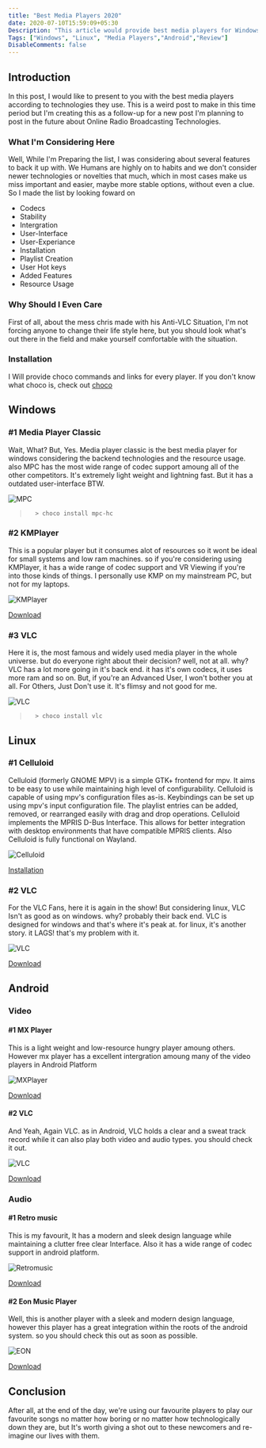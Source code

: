 ```yaml
---
title: "Best Media Players 2020"
date: 2020-07-10T15:59:09+05:30
Description: "This article would provide best media players for Windows, Linux and Android devices in 2020"
Tags: ["Windows", "Linux", "Media Players","Android","Review"]
DisableComments: false
---
```

## Introduction

In this post, I would like to present to you with the best media players according to technologies they use. This is a weird post to make in this time period but I'm creating this as a follow-up for a new post I'm planning to post in the future about Online Radio Broadcasting Technologies.

### What I'm Considering Here

Well, While I'm Preparing the list, I was considering about several features to back it up with. We Humans are highly on to habits and we don't consider newer technologies or novelties that much, which in most cases make us miss important and easier, maybe more stable options, without even a clue. So I made the list by looking foward on

* Codecs
* Stability
* Intergration
* User-Interface
* User-Experiance
* Installation
* Playlist Creation
* User Hot keys
* Added Features
* Resource Usage

### Why Should I Even Care

First of all, about the mess chris made with his Anti-VLC Situation, I'm not forcing anyone to change their life style here, but you should look what's out there in the field and make yourself comfortable with the situation.

### Installation

I Will provide choco commands and links for every player. If you don't know what choco is, check out [choco](/post/the-package-manager-for-windows-chocolatey/)

## Windows

### #1 Media Player Classic

Wait, What? But, Yes. Media player classic is the best media player for windows considering the backend technologies and the resource usage. also MPC has the most wide range of codec support amoung all of the other competitors. It's extremely light weight and lightning fast. But it has a outdated user-interface BTW.

![MPC](https://mpc-hc.org/assets/img/screenshots/mpc-hc.dvb.74b978af.png "Media Player Classic")

>       > choco install mpc-hc

### #2 KMPlayer

This is a popular player but it consumes alot of resources so it wont be ideal for small systems and low ram machines. so if you're considering using KMPlayer, it has a wide range of codec support and VR Viewing if you're into those kinds of things. I personally use KMP on my mainstream PC, but not for my laptops.

![KMPlayer](http://imgcdn.pandora.tv/publishing/kmp_rt/images/bg_1.jpg "KMPlayer")

[Download](http://kmplayer.com/)

### #3 VLC

Here it is, the most famous and widely used media player in the whole universe. but do everyone right about their decision? well, not at all. why? VLC has a lot more going in it's back end. it has it's own codecs, it uses more ram and so on. But, if you're an Advanced User, I won't bother you at all. For Others, Just Don't use it. It's flimsy and not good for me.

![VLC](https://images.videolan.org/vlc/screenshots/1.0.0/VLC_Qt4.jpg "VLC")

>       > choco install vlc

## Linux

### #1 Celluloid

Celluloid (formerly GNOME MPV) is a simple GTK+ frontend for mpv. It aims to be easy to use while maintaining high level of configurability. Celluloid is capable of using mpv's configuration files as-is. Keybindings can be set up using mpv's input configuration file. The playlist entries can be added, removed, or rearranged easily with drag and drop operations. Celluloid implements the MPRIS D-Bus Interface. This allows for better integration with desktop environments that have compatible MPRIS clients. Also Celluloid is fully functional on Wayland.

![Celluloid](https://celluloid-player.github.io/images/screenshot-4.png "Celluloid")

[Installation](https://celluloid-player.github.io/installation.html "Celluloid")

### #2 VLC

For the VLC Fans, here it is again in the show! But considering linux, VLC Isn't as good as on windows. why? probably their back end. VLC is designed for windows and that's where it's peak at. for linux, it's another story. it LAGS! that's my problem with it.

![VLC](https://images.videolan.org/vlc/screenshots/1.0.0/VLC_Qt4.jpg "VLC")

[Download](https://www.videolan.org/vlc/ "VLC")

## Android

### Video

#### #1 MX Player

This is a light weight and low-resource hungry player amoung others. However mx player has a excellent intergration amoung many of the video players in Android Platform

![MXPlayer](https://lh3.googleusercontent.com/RFdnyOyG0C_XpwqmdOXrU4WUbaQKwbcJhRXc5naVf8YWvgia0upOzCGm2uPOcLpakw=w720-h310-rw "MXPlayer")

[Download](https://play.google.com/store/apps/details?id=com.mxtech.videoplayer.ad "MXPlayer")

#### #2 VLC

And Yeah, Again VLC. as in Android, VLC holds a clear and a sweat track record while it can also play both video and audio types. you should check it out.

![VLC](https://lh3.googleusercontent.com/ahV3K7RwV7JW-mKou83PYrld_Vg5i0ZEix0ga9vx_qkh1RD2qkQeFHfyzbfUCnJliw=w720-h310-rw "VLC")

[Download](https://play.google.com/store/apps/details?id=org.videolan.vlc "VLC")

### Audio

#### #1 Retro music

This is my favourit, It has a modern and sleek design language while maintaining a clutter free clear Interface. Also it has a wide range of codec support in android platform.

![Retromusic](https://lh3.googleusercontent.com/MdWK5wQXmBZk4FwgiDxzG4WLomMdwFVrvy3nDgtfIViFp6yGEVBYwt7wA4OJ7wWlgNI=w720-h310-rw "Retro Music")

[Download](https://play.google.com/store/apps/details?id=code.name.monkey.retromusic "Retro Music")

#### #2 Eon Music Player

Well, this is another player with a sleek and modern design language, however this player has a great integration within the roots of the android system. so you should check this out as soon as possible.

![EON](https://lh3.googleusercontent.com/3cIyLlbU3P4cHATw1HMiGwYoGITImd-P_NVydawB4UTJwslvLQzYzwtMLWCVQOtWbdE=w720-h310-rw "Eon player")

[Download](https://play.google.com/store/apps/details?id=qijaz221.github.io.musicplayer "Eon Player")

## Conclusion

After all, at the end of the day, we're using our favourite players to play our favourite songs no matter how boring or no matter how technologically down they are, but It's worth giving a shot out to these newcomers and re-imagine our lives with them.
